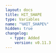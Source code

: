 ```yaml
---
layout: docs
title: HIT_SHAPE
type: Variables
name: "%HIT_SHAPE%"
hidden: true
changelog:
  - type: Added
    version: v0.11.3
---
```

